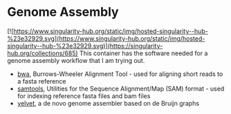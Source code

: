 # Genome Assembly
[![https://www.singularity-hub.org/static/img/hosted-singularity--hub-%23e32929.svg](https://www.singularity-hub.org/static/img/hosted-singularity--hub-%23e32929.svg)](https://singularity-hub.org/collections/685)
This container has the software needed for a genome assembly workflow that I am trying out.
* [bwa](http://bio-bwa.sourceforge.net/bwa.shtml), Burrows-Wheeler Alignment Tool - used for aligning short reads to a fasta reference
* [samtools](http://www.htslib.org/doc/samtools.html), Utilities for the Sequence 
Alignment/Map (SAM) format - used for indexing reference fasta files and bam files
* [velvet](https://github.com/dzerbino/velvet/tree/master), a de novo genome assembler based on de Bruijn graphs


